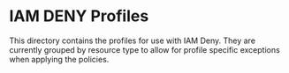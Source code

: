 # IAM DENY Profiles

This directory contains the profiles for use with IAM Deny. They are currently grouped by resource type to allow for profile specific exceptions when applying the policies.
